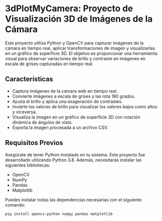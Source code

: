 # 3dPlotMyCamera: Proyecto de Visualización 3D de Imágenes de la Cámara

Este proyecto utiliza Python y OpenCV para capturar imágenes de la cámara en tiempo real, aplicar transformaciones de imagen y visualizarlas en un gráfico de superficie 3D. El objetivo es proporcionar una herramienta visual para observar variaciones de brillo y contraste en imágenes en escala de grises capturadas en tiempo real.

## Características

- Captura imágenes de la cámara web en tiempo real.
- Convierte imágenes a escala de grises y las rota 180 grados.
- Ajusta el brillo y aplica una exageración de contrastes.
- Invierte los valores de brillo para visualizar los valores bajos como altos y viceversa.
- Visualiza la imagen en un gráfico de superficie 3D con rotación dinámica de ángulos de vista.
- Exporta la imagen procesada a un archivo CSV.

## Requisitos Previos

Asegúrate de tener Python instalado en tu sistema. Este proyecto fue desarrollado utilizando Python 3.8. Además, necesitarás instalar las siguientes bibliotecas:

- OpenCV
- NumPy
- Pandas
- Matplotlib

Puedes instalar todas las dependencias necesarias con el siguiente comando:

```bash
pip install opencv-python numpy pandas matplotlib
